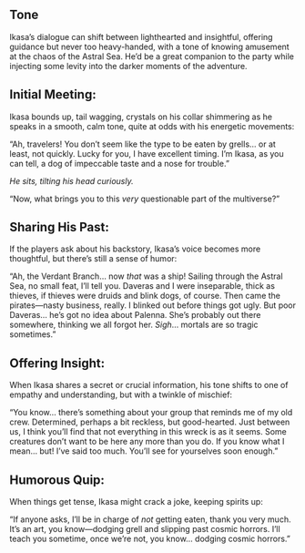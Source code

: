 ## Tone

Ikasa’s dialogue can shift between lighthearted and insightful, offering guidance but never too heavy-handed, with a tone of knowing amusement at the chaos of the Astral Sea. He’d be a great companion to the party while injecting some levity into the darker moments of the adventure.

## **Initial Meeting:**  

Ikasa bounds up, tail wagging, crystals on his collar shimmering as he speaks in a smooth, calm tone, quite at odds with his energetic movements:

“Ah, travelers! You don’t seem like the type to be eaten by grells… or at least, not quickly. Lucky for you, I have excellent timing. I’m Ikasa, as you can tell, a dog of impeccable taste and a nose for trouble.”

_He sits, tilting his head curiously._

“Now, what brings you to this _very_ questionable part of the multiverse?”

## **Sharing His Past:**  

If the players ask about his backstory, Ikasa’s voice becomes more thoughtful, but there’s still a sense of humor:

“Ah, the Verdant Branch… now _that_ was a ship! Sailing through the Astral Sea, no small feat, I’ll tell you. Daveras and I were inseparable, thick as thieves, if thieves were druids and blink dogs, of course. Then came the pirates—nasty business, really. I blinked out before things got ugly. But poor Daveras… he’s got no idea about Palenna. She’s probably out there somewhere, thinking we all forgot her. _Sigh_… mortals are so tragic sometimes.”

## **Offering Insight:**

When Ikasa shares a secret or crucial information, his tone shifts to one of empathy and understanding, but with a twinkle of mischief:

“You know… there’s something about your group that reminds me of my old crew. Determined, perhaps a bit reckless, but good-hearted. Just between us, I think you’ll find that not everything in this wreck is as it seems. Some creatures don’t want to be here any more than you do. If you know what I mean… but! I’ve said too much. You’ll see for yourselves soon enough.”

## **Humorous Quip:**

When things get tense, Ikasa might crack a joke, keeping spirits up:

“If anyone asks, I’ll be in charge of _not_ getting eaten, thank you very much. It’s an art, you know—dodging grell and slipping past cosmic horrors. I’ll teach you sometime, once we’re not, you know… dodging cosmic horrors.”